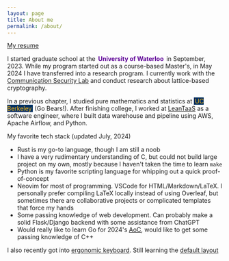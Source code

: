 ```yaml
---
layout: page
title: About me
permalink: /about/
---
```


[My resume](/assets/resume/main.pdf)

I started graduate school at the <bold style="font-weight:bold; color: #5D0096; padding-left: 2pt; padding-right: 2pt">University of Waterloo</bold> in September, 2023. While my program started out as a course-based Master's, in May 2024 I have transferred into a research program. I currently work with the [Communication Security Lab](https://uwaterloo.ca/communications-security-lab/) and conduct research about lattice-based cryptography.

In a previous chapter, I studied pure mathematics and statistics at <bold style="background-color: #003262; color: #FDB515; padding-left: 2pt; padding-right: 2pt">UC Berkeley</bold> (Go Bears!). After finishing college, I worked at [LeanTaaS](https://leantaas.com) as a software engineer, where I built data warehouse and pipeline using AWS, Apache Airflow, and Python. 

My favorite tech stack (updated July, 2024)
- Rust is my go-to language, though I am still a noob
- I have a very rudimentary understanding of C, but could not build large project on my own, mostly because I haven't taken the time to learn `make`
- Python is my favorite scripting language for whipping out a quick proof-of-concept
- Neovim for most of programming. VSCode for HTML/Markdown/LaTeX. I personally prefer compiling LaTeX locally instead of using Overleaf, but sometimes there are collaborative projects or complicated templates that force my hands
- Some passing knowledge of web development. Can probably make a solid Flask/Django backend with some assistance from ChatGPT
- Would really like to learn Go for 2024's [AoC](https://adventofcode.com), would like to get some passing knowledge of C++

I also recently got into [ergonomic keyboard](https://zsa.io/moonlander). Still learning the [default layout](/assets/moonlander.pdf)